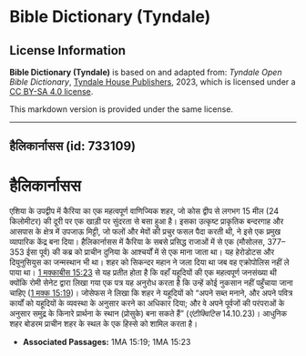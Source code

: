 # Bible Dictionary (Tyndale)

## License Information

**Bible Dictionary (Tyndale)** is based on and adapted from: _Tyndale Open Bible Dictionary_, [Tyndale House Publishers](https://tyndaleopenresources.com/), 2023, which is licensed under a [CC BY-SA 4.0 license](https://creativecommons.org/licenses/by-sa/4.0/legalcode.en).

This markdown version is provided under the same license.



--------------------------------

## हैलिकार्नासस (id: 733109)

हैलिकार्नासस
============

एशिया के उपद्वीप में कैरिया का एक महत्वपूर्ण वाणिज्यिक शहर, जो कोस द्वीप से लगभग 15 मील (24 किलोमीटर) की दूरी पर एक खाड़ी पर सुंदरता से बसा हुआ है। इसका उत्कृष्ट प्राकृतिक बन्दरगाह और आसपास के क्षेत्र में उपजाऊ मिट्टी, जो फलों और मेवों की प्रचुर फसल पैदा करती थी, ने इसे एक प्रमुख व्यापारिक केंद्र बना दिया। हैलिकार्नासस में कैरिया के सबसे प्रसिद्ध राजाओं में से एक (मौसोलस, 377–353 ईसा पूर्व) की कब्र को प्राचीन दुनिया के आश्चर्यों में से एक माना जाता था। यह हेरोडोटस और दियुनुसियुस का जन्मस्थान भी था। शहर को सिकन्दर महान ने जला दिया था जब वह एक्रोपोलिस नहीं ले पाया था। [1 मक्काबीस 15:23](https://ref.ly/1Macc15:23) से यह प्रतीत होता है कि वहाँ यहूदियों की एक महत्वपूर्ण जनसंख्या थी क्योंकि रोमी सेनेट द्वारा लिखा गया एक पत्र यह अनुरोध करता है कि उन्हें कोई नुकसान नहीं पहुँचाया जाना चाहिए ([1 मक्क 15:19](https://ref.ly/1Macc15:19))। जोसेफस ने लिखा कि शहर ने यहूदियों को “अपने सब्त मनाने, और अपने पवित्र कार्यों को यहूदियों के व्यवस्था के अनुसार करने का अधिकार दिया; और वे अपने पूर्वजों की परंपराओं के अनुसार समुद्र के किनारे प्रार्थना के स्थान (प्रोसुके) बना सकते हैं” (*एंटीक्विटिस*  14\.10\.23\)। आधुनिक शहर बोडरम प्राचीन शहर के स्थल के एक हिस्से को शामिल करता है।

* **Associated Passages:** 1MA 15:19; 1MA 15:23

